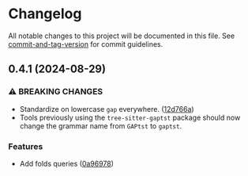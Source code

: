 # Changelog

All notable changes to this project will be documented in this file. See [commit-and-tag-version](https://github.com/absolute-version/commit-and-tag-version) for commit guidelines.

## 0.4.1 (2024-08-29)

### ⚠ BREAKING CHANGES

- Standardize on lowercase `gap` everywhere. ([12d766a](https://github.com/gap-system/tree-sitter-gaptst/commit/12d766a617f6a02b33b5f0721946b21ae2578b4d))
- Tools previously using the `tree-sitter-gaptst` package
  should now change the grammar name from `GAPtst` to `gaptst`.

### Features

- Add folds queries ([0a96978](https://github.com/gap-system/tree-sitter-gaptst/commit/0a96978a2d67ebb2b244d5131fa421f9a8263dd5))
